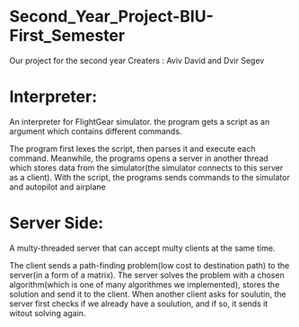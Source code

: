 # Second_Year_Project-BIU-First_Semester
Our project for the second year
Creaters : Aviv David and Dvir Segev
# Interpreter:
An interpreter for FlightGear simulator. the program gets a script as an argument which contains different commands.

The program first lexes the script, then parses it and execute each command. Meanwhile, the programs opens a server in another thread which stores data from the simulator(the simulator connects to this server as a client).
With the script, the programs sends commands to the simulator and autopilot and airplane
# Server Side:
A multy-threaded server that can accept multy clients at the same time.

The client sends a path-finding problem(low cost to destination path) to the server(in a form of a matrix). The server solves the problem with a chosen algorithm(which is one of many algorithmes we implemented), stores the solution and send it to the client. When another client asks for soulutin, the server first checks if we already have a soulution, and if so, it sends it witout solving again.
